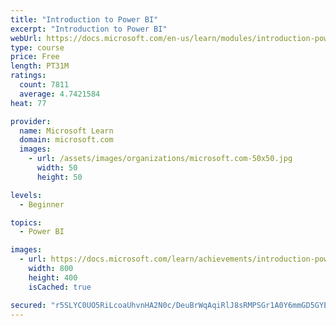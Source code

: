```yaml
---
title: "Introduction to Power BI"
excerpt: "Introduction to Power BI"
webUrl: https://docs.microsoft.com/en-us/learn/modules/introduction-power-bi/
type: course
price: Free
length: PT31M
ratings:
  count: 7811
  average: 4.7421584
heat: 77

provider:
  name: Microsoft Learn
  domain: microsoft.com
  images:
    - url: /assets/images/organizations/microsoft.com-50x50.jpg
      width: 50
      height: 50

levels:
  - Beginner

topics:
  - Power BI

images:
  - url: https://docs.microsoft.com/learn/achievements/introduction-power-bi-social.png
    width: 800
    height: 400
    isCached: true

secured: "r5SLYC0UO5RiLcoaUhvnHA2N0c/DeuBrWqAqiRlJ8sRMPSGr1A0Y6mmGD5GYEwGYcG/nnHFB8YqZrl2BiEW60hU3QFyIMMhzYabUnlj1r6tiJ6dY/BxYtBI9TQ+t0g1G9snjZ7iYzaqzM0UVG+s+aO9uT2ri4vXCz3hpRQa09eWa1OS3HWMPLkTBfTRoccJwKKTJ4Aix8IxwvmNJigFbVfV6YSp4q3KxZulLTkGNNCx29P4blgxFQdNUP8euhYsBgyYaCPr0i9GeScPwXWoXXVSrdlDOKph1ZsJqehGFKpQv3b6NmDqbmbulQFnICaTxGljgxU+VQPbD5Tuqcv3dXcfTg1yWTpIDSP0lPOEpgTlLjkkbvNZ31N0Dx+E9S5FLN2mpv6GxZYOpAWjHhB6sE4+fytUgNWKuGzoqUO3K1G0=;zGr5YrWaudfdvXqctxSS1A=="
---
```


